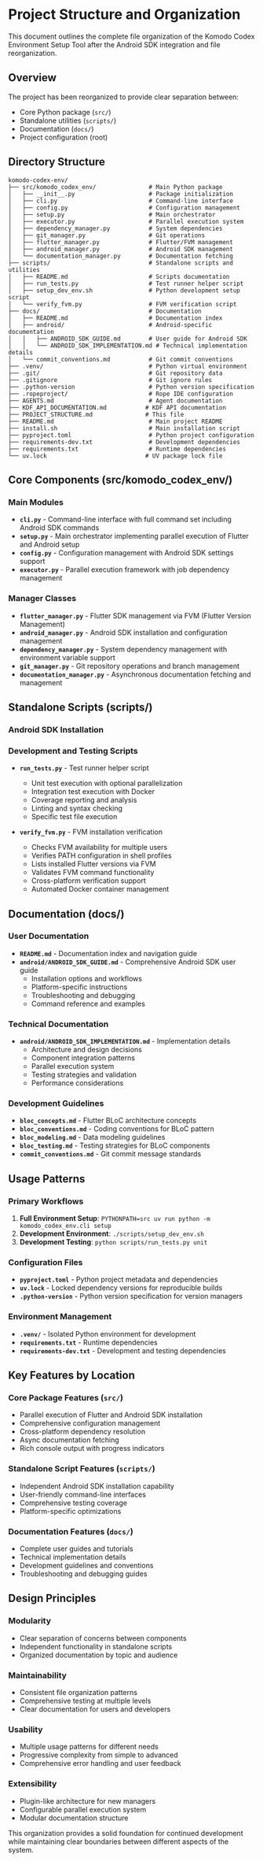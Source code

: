 # Project Structure and Organization

This document outlines the complete file organization of the Komodo Codex Environment Setup Tool after the Android SDK integration and file reorganization.

## Overview

The project has been reorganized to provide clear separation between:
- Core Python package (`src/`)
- Standalone utilities (`scripts/`)
- Documentation (`docs/`)
- Project configuration (root)

## Directory Structure

```
komodo-codex-env/
├── src/komodo_codex_env/               # Main Python package
│   ├── __init__.py                     # Package initialization
│   ├── cli.py                          # Command-line interface
│   ├── config.py                       # Configuration management
│   ├── setup.py                        # Main orchestrator
│   ├── executor.py                     # Parallel execution system
│   ├── dependency_manager.py           # System dependencies
│   ├── git_manager.py                  # Git operations
│   ├── flutter_manager.py              # Flutter/FVM management
│   ├── android_manager.py              # Android SDK management
│   └── documentation_manager.py        # Documentation fetching
├── scripts/                            # Standalone scripts and utilities
│   ├── README.md                       # Scripts documentation
│   ├── run_tests.py                    # Test runner helper script
│   ├── setup_dev_env.sh                # Python development setup script
│   └── verify_fvm.py                   # FVM verification script
├── docs/                               # Documentation
│   ├── README.md                       # Documentation index
│   ├── android/                        # Android-specific documentation
│   │   ├── ANDROID_SDK_GUIDE.md        # User guide for Android SDK
│   │   └── ANDROID_SDK_IMPLEMENTATION.md # Technical implementation details
│   └── commit_conventions.md           # Git commit conventions
├── .venv/                              # Python virtual environment
├── .git/                               # Git repository data
├── .gitignore                          # Git ignore rules
├── .python-version                     # Python version specification
├── .ropeproject/                       # Rope IDE configuration
├── AGENTS.md                           # Agent documentation
├── KDF_API_DOCUMENTATION.md           # KDF API documentation
├── PROJECT_STRUCTURE.md               # This file
├── README.md                           # Main project README
├── install.sh                          # Main installation script
├── pyproject.toml                      # Python project configuration
├── requirements-dev.txt                # Development dependencies
├── requirements.txt                    # Runtime dependencies
└── uv.lock                            # UV package lock file
```

## Core Components (src/komodo_codex_env/)

### Main Modules

- **`cli.py`** - Command-line interface with full command set including Android SDK commands
- **`setup.py`** - Main orchestrator implementing parallel execution of Flutter and Android setup
- **`config.py`** - Configuration management with Android SDK settings support
- **`executor.py`** - Parallel execution framework with job dependency management

### Manager Classes

- **`flutter_manager.py`** - Flutter SDK management via FVM (Flutter Version Management)
- **`android_manager.py`** - Android SDK installation and configuration management
- **`dependency_manager.py`** - System dependency management with environment variable support
- **`git_manager.py`** - Git repository operations and branch management
- **`documentation_manager.py`** - Asynchronous documentation fetching and management

## Standalone Scripts (scripts/)

### Android SDK Installation

### Development and Testing Scripts

- **`run_tests.py`** - Test runner helper script
  - Unit test execution with optional parallelization
  - Integration test execution with Docker
  - Coverage reporting and analysis
  - Linting and syntax checking
  - Specific test file execution

- **`verify_fvm.py`** - FVM installation verification
  - Checks FVM availability for multiple users
  - Verifies PATH configuration in shell profiles
  - Lists installed Flutter versions via FVM
  - Validates FVM command functionality
  - Cross-platform verification support
  - Automated Docker container management

## Documentation (docs/)

### User Documentation

- **`README.md`** - Documentation index and navigation guide
- **`android/ANDROID_SDK_GUIDE.md`** - Comprehensive Android SDK user guide
  - Installation options and workflows
  - Platform-specific instructions
  - Troubleshooting and debugging
  - Command reference and examples

### Technical Documentation

- **`android/ANDROID_SDK_IMPLEMENTATION.md`** - Implementation details
  - Architecture and design decisions
  - Component integration patterns
  - Parallel execution system
  - Testing strategies and validation
  - Performance considerations

### Development Guidelines

- **`bloc_concepts.md`** - Flutter BLoC architecture concepts
- **`bloc_conventions.md`** - Coding conventions for BLoC pattern
- **`bloc_modeling.md`** - Data modeling guidelines
- **`bloc_testing.md`** - Testing strategies for BLoC components
- **`commit_conventions.md`** - Git commit message standards

## Usage Patterns

### Primary Workflows

1. **Full Environment Setup**: `PYTHONPATH=src uv run python -m komodo_codex_env.cli setup`
2. **Development Environment**: `./scripts/setup_dev_env.sh`
3. **Development Testing**: `python scripts/run_tests.py unit`

### Configuration Files

- **`pyproject.toml`** - Python project metadata and dependencies
- **`uv.lock`** - Locked dependency versions for reproducible builds
- **`.python-version`** - Python version specification for version managers

### Environment Management

- **`.venv/`** - Isolated Python environment for development
- **`requirements.txt`** - Runtime dependencies
- **`requirements-dev.txt`** - Development and testing dependencies

## Key Features by Location

### Core Package Features (`src/`)

- Parallel execution of Flutter and Android SDK installation
- Comprehensive configuration management
- Cross-platform dependency resolution
- Async documentation fetching
- Rich console output with progress indicators

### Standalone Script Features (`scripts/`)

- Independent Android SDK installation capability
- User-friendly command-line interfaces
- Comprehensive testing coverage
- Platform-specific optimizations

### Documentation Features (`docs/`)

- Complete user guides and tutorials
- Technical implementation details
- Development guidelines and conventions
- Troubleshooting and debugging guides

## Design Principles

### Modularity
- Clear separation of concerns between components
- Independent functionality in standalone scripts
- Organized documentation by topic and audience

### Maintainability
- Consistent file organization patterns
- Comprehensive testing at multiple levels
- Clear documentation for users and developers

### Usability
- Multiple usage patterns for different needs
- Progressive complexity from simple to advanced
- Comprehensive error handling and user feedback

### Extensibility
- Plugin-like architecture for new managers
- Configurable parallel execution system
- Modular documentation structure

This organization provides a solid foundation for continued development while maintaining clear boundaries between different aspects of the system.
